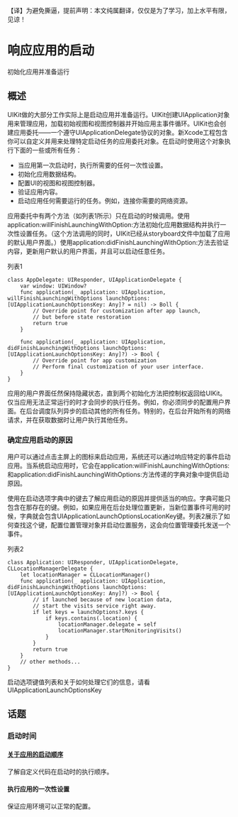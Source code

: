 【译】为避免撕逼，提前声明：本文纯属翻译，仅仅是为了学习，加上水平有限，见谅！

# 响应应用的启动
初始化应用并准备运行

## 概述
UIKit做的大部分工作实际上是启动应用并准备运行。UIKit创建UIApplication对象用来管理应用，加载初始视图和视图控制器并开始应用主事件循环。UIKit也会创建应用委托——一个遵守UIApplicationDelegate协议的对象。新Xcode工程包含你可以自定义并用来处理特定启动任务的应用委托对象。在启动时使用这个对象执行下面的一些或所有任务：

* 当应用第一次启动时，执行所需要的任何一次性设置。
* 初始化应用数据结构。
* 配置UI的视图和视图控制器。
* 验证应用内容。
* 启动应用任何需要运行的任务。例如，连接你需要的网络资源。

应用委托中有两个方法（如列表1所示）只在启动的时候调用。使用application:willFinishLaunchingWithOption:方法初始化应用数据结构并执行一次性设置任务。（这个方法调用的同时，UIKit已经从storyboard文件中加载了应用的默认用户界面。）使用application:didFinishLaunchingWithOption:方法去验证内容，更新用户默认的用户界面，并且可以启动任意任务。

列表1
```
class AppDelegate: UIResponder, UIApplicationDelegate {
	var window: UIWindow?
	func application(_ application: UIApplication, willFinishLaunchingWithOptions launchOptions: [UIApplicationLaunchOptionsKey: Any]? = nil) -> Boll {
		// Override point for customization after app launch,
		// but before state restoration
		return true
	}
	
	func application(_ application: UIApplication, didFinishLaunchingWithOptions launchOptions: [UIApplicationLaunchOptionsKey: Any]?) -> Bool {
		// Override point for app customization
		// Perform final customization of your user interface.
	}
}
```
应用的用户界面任然保持隐藏状态，直到两个初始化方法把控制权返回给UIKit。仅当应用无法正常运行的时才会同步的执行任务。例如，你必须同步的配置用户界面。在后台调度队列异步的启动其他的所有任务。特别的，在后台开始所有的网络请求，并在获取数据时让用户执行其他任务。

### 确定应用启动的原因
用户可以通过点击主屏上的图标来启动应用，系统还可以通过响应特定的事件启动应用。当系统启动应用时，它会在application:willFinishLaunchingWithOptions:和application:didFinishLaunchingWithOptions:方法传递的字典对象中提供启动原因。

使用在启动选项字典中的键去了解应用启动的原因并提供适当的响应。字典可能只包含在那存在的键。例如，如果应用在后台处理位置更新，当新位置事件可用的时候，字典就会包含UIApplicationLaunchOptionsLocationKey键。列表2展示了如何查找这个键，配置位置管理对象并启动位置服务，这会向位置管理委托发送一个事件。

列表2
```
class Application: UIResponder, UIApplicationDelegate, CLLocationManagerDelegate {
	let locationManager = CLLocationManager()
	func application(_ application: UIApplication, didFinishLaunchingWithOptions launchOptions: [UIApplicationLaunchOptionsKey: Any]?) -> Bool {
		// if launched because of new location data,
		// start the visits service right away.
		if let keys = launchOptions?.keys {
			if keys.contains(.location) {
				locationManager.delegate = self
				locationManager.startMonitoringVisits()
			}
		}
		return true
	}
	// other methods...
}
```

启动选项键值列表和关于如何处理它们的信息，请看UIApplicationLaunchOptionsKey

## 话题
### 启动时间
#### [关于应用的启动顺序](https://github.com/singmiya/translate/blob/master/OC_REF/%E5%85%B3%E4%BA%8E%E5%BA%94%E7%94%A8%E7%9A%84%E5%90%AF%E5%8A%A8%E9%A1%BA%E5%BA%8F.md)
了解自定义代码在启动时的执行顺序。

#### 执行应用的一次性设置
保证应用环境可以正常的配置。


